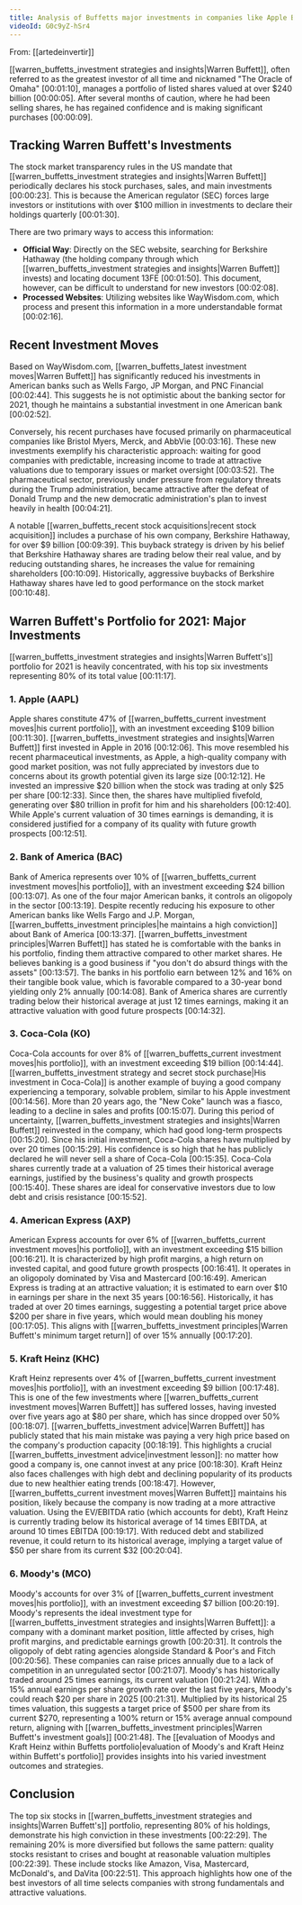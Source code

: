 ```yaml
---
title: Analysis of Buffetts major investments in companies like Apple Bank of America and CocaCola
videoId: G0c9yZ-hSr4
---
```


From: [[artedeinvertir]] <br/> 

[[warren_buffetts_investment strategies and insights|Warren Buffett]], often referred to as the greatest investor of all time and nicknamed "The Oracle of Omaha" <a class="yt-timestamp" data-t="00:01:10">[00:01:10]</a>, manages a portfolio of listed shares valued at over $240 billion <a class="yt-timestamp" data-t="00:00:05">[00:00:05]</a>. After several months of caution, where he had been selling shares, he has regained confidence and is making significant purchases <a class="yt-timestamp" data-t="00:00:09">[00:00:09]</a>.

## Tracking Warren Buffett's Investments

The stock market transparency rules in the US mandate that [[warren_buffetts_investment strategies and insights|Warren Buffett]] periodically declares his stock purchases, sales, and main investments <a class="yt-timestamp" data-t="00:00:23">[00:00:23]</a>. This is because the American regulator (SEC) forces large investors or institutions with over $100 million in investments to declare their holdings quarterly <a class="yt-timestamp" data-t="00:01:30">[00:01:30]</a>.

There are two primary ways to access this information:
*   **Official Way**: Directly on the SEC website, searching for Berkshire Hathaway (the holding company through which [[warren_buffetts_investment strategies and insights|Warren Buffett]] invests) and locating document 13FE <a class="yt-timestamp" data-t="00:01:50">[00:01:50]</a>. This document, however, can be difficult to understand for new investors <a class="yt-timestamp" data-t="00:02:08">[00:02:08]</a>.
*   **Processed Websites**: Utilizing websites like WayWisdom.com, which process and present this information in a more understandable format <a class="yt-timestamp" data-t="00:02:16">[00:02:16]</a>.

## Recent Investment Moves

Based on WayWisdom.com, [[warren_buffetts_latest investment moves|Warren Buffett]] has significantly reduced his investments in American banks such as Wells Fargo, JP Morgan, and PNC Financial <a class="yt-timestamp" data-t="00:02:44">[00:02:44]</a>. This suggests he is not optimistic about the banking sector for 2021, though he maintains a substantial investment in one American bank <a class="yt-timestamp" data-t="00:02:52">[00:02:52]</a>.

Conversely, his recent purchases have focused primarily on pharmaceutical companies like Bristol Myers, Merck, and AbbVie <a class="yt-timestamp" data-t="00:03:16">[00:03:16]</a>. These new investments exemplify his characteristic approach: waiting for good companies with predictable, increasing income to trade at attractive valuations due to temporary issues or market oversight <a class="yt-timestamp" data-t="00:03:52">[00:03:52]</a>. The pharmaceutical sector, previously under pressure from regulatory threats during the Trump administration, became attractive after the defeat of Donald Trump and the new democratic administration's plan to invest heavily in health <a class="yt-timestamp" data-t="00:04:21">[00:04:21]</a>.

A notable [[warren_buffetts_recent stock acquisitions|recent stock acquisition]] includes a purchase of his own company, Berkshire Hathaway, for over $9 billion <a class="yt-timestamp" data-t="00:09:39">[00:09:39]</a>. This buyback strategy is driven by his belief that Berkshire Hathaway shares are trading below their real value, and by reducing outstanding shares, he increases the value for remaining shareholders <a class="yt-timestamp" data-t="00:10:09">[00:10:09]</a>. Historically, aggressive buybacks of Berkshire Hathaway shares have led to good performance on the stock market <a class="yt-timestamp" data-t="00:10:48">[00:10:48]</a>.

## Warren Buffett's Portfolio for 2021: Major Investments

[[warren_buffetts_investment strategies and insights|Warren Buffett's]] portfolio for 2021 is heavily concentrated, with his top six investments representing 80% of its total value <a class="yt-timestamp" data-t="00:11:17">[00:11:17]</a>.

### 1. Apple (AAPL)
Apple shares constitute 47% of [[warren_buffetts_current investment moves|his current portfolio]], with an investment exceeding $109 billion <a class="yt-timestamp" data-t="00:11:30">[00:11:30]</a>. [[warren_buffetts_investment strategies and insights|Warren Buffett]] first invested in Apple in 2016 <a class="yt-timestamp" data-t="00:12:06">[00:12:06]</a>. This move resembled his recent pharmaceutical investments, as Apple, a high-quality company with good market position, was not fully appreciated by investors due to concerns about its growth potential given its large size <a class="yt-timestamp" data-t="00:12:12">[00:12:12]</a>. He invested an impressive $20 billion when the stock was trading at only $25 per share <a class="yt-timestamp" data-t="00:12:33">[00:12:33]</a>. Since then, the shares have multiplied fivefold, generating over $80 trillion in profit for him and his shareholders <a class="yt-timestamp" data-t="00:12:40">[00:12:40]</a>. While Apple's current valuation of 30 times earnings is demanding, it is considered justified for a company of its quality with future growth prospects <a class="yt-timestamp" data-t="00:12:51">[00:12:51]</a>.

### 2. Bank of America (BAC)
Bank of America represents over 10% of [[warren_buffetts_current investment moves|his portfolio]], with an investment exceeding $24 billion <a class="yt-timestamp" data-t="00:13:07">[00:13:07]</a>. As one of the four major American banks, it controls an oligopoly in the sector <a class="yt-timestamp" data-t="00:13:19">[00:13:19]</a>. Despite recently reducing his exposure to other American banks like Wells Fargo and J.P. Morgan, [[warren_buffetts_investment principles|he maintains a high conviction]] about Bank of America <a class="yt-timestamp" data-t="00:13:37">[00:13:37]</a>. [[warren_buffetts_investment principles|Warren Buffett]] has stated he is comfortable with the banks in his portfolio, finding them attractive compared to other market shares. He believes banking is a good business if "you don't do absurd things with the assets" <a class="yt-timestamp" data-t="00:13:57">[00:13:57]</a>. The banks in his portfolio earn between 12% and 16% on their tangible book value, which is favorable compared to a 30-year bond yielding only 2% annually <a class="yt-timestamp" data-t="00:14:08">[00:14:08]</a>. Bank of America shares are currently trading below their historical average at just 12 times earnings, making it an attractive valuation with good future prospects <a class="yt-timestamp" data-t="00:14:32">[00:14:32]</a>.

### 3. Coca-Cola (KO)
Coca-Cola accounts for over 8% of [[warren_buffetts_current investment moves|his portfolio]], with an investment exceeding $19 billion <a class="yt-timestamp" data-t="00:14:44">[00:14:44]</a>. [[warren_buffetts_investment strategy and secret stock purchase|His investment in Coca-Cola]] is another example of buying a good company experiencing a temporary, solvable problem, similar to his Apple investment <a class="yt-timestamp" data-t="00:14:56">[00:14:56]</a>. More than 20 years ago, the "New Coke" launch was a fiasco, leading to a decline in sales and profits <a class="yt-timestamp" data-t="00:15:07">[00:15:07]</a>. During this period of uncertainty, [[warren_buffetts_investment strategies and insights|Warren Buffett]] reinvested in the company, which had good long-term prospects <a class="yt-timestamp" data-t="00:15:20">[00:15:20]</a>. Since his initial investment, Coca-Cola shares have multiplied by over 20 times <a class="yt-timestamp" data-t="00:15:29">[00:15:29]</a>. His confidence is so high that he has publicly declared he will never sell a share of Coca-Cola <a class="yt-timestamp" data-t="00:15:35">[00:15:35]</a>. Coca-Cola shares currently trade at a valuation of 25 times their historical average earnings, justified by the business's quality and growth prospects <a class="yt-timestamp" data-t="00:15:40">[00:15:40]</a>. These shares are ideal for conservative investors due to low debt and crisis resistance <a class="yt-timestamp" data-t="00:15:52">[00:15:52]</a>.

### 4. American Express (AXP)
American Express accounts for over 6% of [[warren_buffetts_current investment moves|his portfolio]], with an investment exceeding $15 billion <a class="yt-timestamp" data-t="00:16:21">[00:16:21]</a>. It is characterized by high profit margins, a high return on invested capital, and good future growth prospects <a class="yt-timestamp" data-t="00:16:41">[00:16:41]</a>. It operates in an oligopoly dominated by Visa and Mastercard <a class="yt-timestamp" data-t="00:16:49">[00:16:49]</a>. American Express is trading at an attractive valuation; it is estimated to earn over $10 in earnings per share in the next 35 years <a class="yt-timestamp" data-t="00:16:56">[00:16:56]</a>. Historically, it has traded at over 20 times earnings, suggesting a potential target price above $200 per share in five years, which would mean doubling his money <a class="yt-timestamp" data-t="00:17:05">[00:17:05]</a>. This aligns with [[warren_buffetts_investment principles|Warren Buffett's minimum target return]] of over 15% annually <a class="yt-timestamp" data-t="00:17:20">[00:17:20]</a>.

### 5. Kraft Heinz (KHC)
Kraft Heinz represents over 4% of [[warren_buffetts_current investment moves|his portfolio]], with an investment exceeding $9 billion <a class="yt-timestamp" data-t="00:17:48">[00:17:48]</a>. This is one of the few investments where [[warren_buffetts_current investment moves|Warren Buffett]] has suffered losses, having invested over five years ago at $80 per share, which has since dropped over 50% <a class="yt-timestamp" data-t="00:18:07">[00:18:07]</a>. [[warren_buffetts_investment advice|Warren Buffett]] has publicly stated that his main mistake was paying a very high price based on the company's production capacity <a class="yt-timestamp" data-t="00:18:19">[00:18:19]</a>. This highlights a crucial [[warren_buffetts_investment advice|investment lesson]]: no matter how good a company is, one cannot invest at any price <a class="yt-timestamp" data-t="00:18:30">[00:18:30]</a>. Kraft Heinz also faces challenges with high debt and declining popularity of its products due to new healthier eating trends <a class="yt-timestamp" data-t="00:18:47">[00:18:47]</a>. However, [[warren_buffetts_current investment moves|Warren Buffett]] maintains his position, likely because the company is now trading at a more attractive valuation. Using the EV/EBITDA ratio (which accounts for debt), Kraft Heinz is currently trading below its historical average of 14 times EBITDA, at around 10 times EBITDA <a class="yt-timestamp" data-t="00:19:17">[00:19:17]</a>. With reduced debt and stabilized revenue, it could return to its historical average, implying a target value of $50 per share from its current $32 <a class="yt-timestamp" data-t="00:20:04">[00:20:04]</a>.

### 6. Moody's (MCO)
Moody's accounts for over 3% of [[warren_buffetts_current investment moves|his portfolio]], with an investment exceeding $7 billion <a class="yt-timestamp" data-t="00:20:19">[00:20:19]</a>. Moody's represents the ideal investment type for [[warren_buffetts_investment strategies and insights|Warren Buffett]]: a company with a dominant market position, little affected by crises, high profit margins, and predictable earnings growth <a class="yt-timestamp" data-t="00:20:31">[00:20:31]</a>. It controls the oligopoly of debt rating agencies alongside Standard & Poor's and Fitch <a class="yt-timestamp" data-t="00:20:56">[00:20:56]</a>. These companies can raise prices annually due to a lack of competition in an unregulated sector <a class="yt-timestamp" data-t="00:21:07">[00:21:07]</a>. Moody's has historically traded around 25 times earnings, its current valuation <a class="yt-timestamp" data-t="00:21:24">[00:21:24]</a>. With a 15% annual earnings per share growth rate over the last five years, Moody's could reach $20 per share in 2025 <a class="yt-timestamp" data-t="00:21:31">[00:21:31]</a>. Multiplied by its historical 25 times valuation, this suggests a target price of $500 per share from its current $270, representing a 100% return or 15% average annual compound return, aligning with [[warren_buffetts_investment principles|Warren Buffett's investment goals]] <a class="yt-timestamp" data-t="00:21:48">[00:21:48]</a>. The [[evaluation of Moodys and Kraft Heinz within Buffetts portfolio|evaluation of Moody's and Kraft Heinz within Buffett's portfolio]] provides insights into his varied investment outcomes and strategies.

## Conclusion

The top six stocks in [[warren_buffetts_investment strategies and insights|Warren Buffett's]] portfolio, representing 80% of his holdings, demonstrate his high conviction in these investments <a class="yt-timestamp" data-t="00:22:29">[00:22:29]</a>. The remaining 20% is more diversified but follows the same pattern: quality stocks resistant to crises and bought at reasonable valuation multiples <a class="yt-timestamp" data-t="00:22:39">[00:22:39]</a>. These include stocks like Amazon, Visa, Mastercard, McDonald's, and DaVita <a class="yt-timestamp" data-t="00:22:51">[00:22:51]</a>. This approach highlights how one of the best investors of all time selects companies with strong fundamentals and attractive valuations.